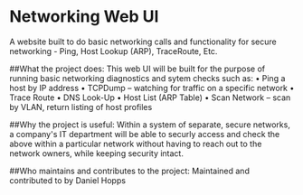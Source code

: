 # Networking Web UI
A website built to do basic networking calls and functionality for secure networking - Ping, Host Lookup (ARP), TraceRoute, Etc.

##What the project does:
This web UI will be built for the purpose of running basic networking diagnostics and sytem checks such as:
•	Ping a host by IP address
•	TCPDump – watching for traffic on a specific network
•	Trace Route
•	DNS Look-Up
•	Host List (ARP Table)
•	Scan Network – scan by VLAN, return listing of host profiles

##Why the project is useful:
Within a system of separate, secure networks, a company's IT department will be able to securly access and check the above within a particular network without having to reach out to the network owners, while keeping security intact.

##Who maintains and contributes to the project:
Maintained and contributed to by Daniel Hopps





